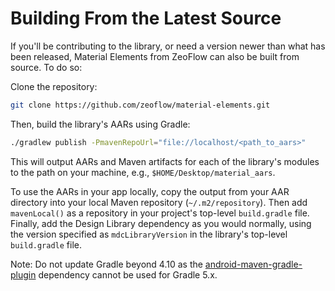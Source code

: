 <!--docs:
title: "Building From Source"
layout: landing
section: docs
path: /docs/building-from-source/
-->

# Building From the Latest Source

If you'll be contributing to the library, or need a version newer than what has
been released, Material Elements from ZeoFlow can also be built from source.
To do so:

Clone the repository:

```sh
git clone https://github.com/zeoflow/material-elements.git
```

Then, build the library's AARs using Gradle:

```sh
./gradlew publish -PmavenRepoUrl="file://localhost/<path_to_aars>"
```

This will output AARs and Maven artifacts for each of the library's modules
to the path on your machine, e.g., `$HOME/Desktop/material_aars`.

To use the AARs in your app locally, copy the output from your AAR directory
into your local Maven repository (`~/.m2/repository`). Then add `mavenLocal()`
as a repository in your project's top-level `build.gradle` file. Finally, add
the Design Library dependency as you would normally, using the version
specified as `mdcLibraryVersion` in the library's top-level `build.gradle`
file.

Note: Do not update Gradle beyond 4.10 as the
[android-maven-gradle-plugin](https://github.com/dcendents/android-maven-gradle-plugin)
dependency cannot be used for Gradle 5.x.
